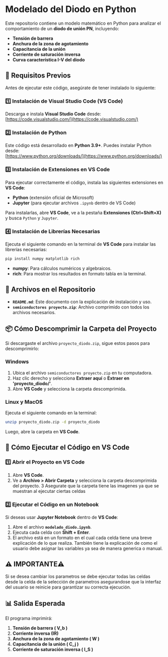 # **Modelado del Diodo en Python**

Este repositorio contiene un modelo matemático en Python para analizar el comportamiento de un **diodo de unión PN**, incluyendo:
- **Tensión de barrera**
- **Anchura de la zona de agotamiento**
- **Capacitancia de la unión**
- **Corriente de saturación inversa**
- **Curva característica I-V del diodo**

## **📌 Requisitos Previos**
Antes de ejecutar este código, asegúrate de tener instalado lo siguiente:

### **1️⃣ Instalación de Visual Studio Code (VS Code)**
Descarga e instala **Visual Studio Code** desde:  
[https://code.visualstudio.com/](https://code.visualstudio.com/)

### **2️⃣ Instalación de Python**
Este código está desarrollado en **Python 3.9+**. Puedes instalar Python desde:  
[https://www.python.org/downloads/](https://www.python.org/downloads/)

### **3️⃣ Instalación de Extensiones en VS Code**
Para ejecutar correctamente el código, instala las siguientes extensiones en **VS Code**:
- **Python** (extensión oficial de Microsoft)
- **Jupyter** (para ejecutar archivos `.ipynb` dentro de VS Code)

Para instalarlas, abre **VS Code**, ve a la pestaña **Extensiones (Ctrl+Shift+X)** y busca `Python` y `Jupyter`.

### **4️⃣ Instalación de Librerías Necesarias**
Ejecuta el siguiente comando en la terminal de **VS Code** para instalar las librerías necesarias:

```bash
pip install numpy matplotlib rich
```

- **numpy**: Para cálculos numéricos y algebraicos.
- **rich**: Para mostrar los resultados en formato tabla en la terminal.

## **📂 Archivos en el Repositorio**
- **`README.md`**: Este documento con la explicación de instalación y uso.
- **`semiconductores proyecto.zip`**: Archivo comprimido con todos los archivos necesarios.

## **📦 Cómo Descomprimir la Carpeta del Proyecto**
Si descargaste el archivo `proyecto_diodo.zip`, sigue estos pasos para descomprimirlo:

### **Windows**
1. Ubica el archivo `semiconductores proyecto.zip` en tu computadora.
2. Haz clic derecho y selecciona **Extraer aquí** o **Extraer en 'proyecto_diodo/'**.
3. Abre **VS Code** y selecciona la carpeta descomprimida.

### **Linux y MacOS**
Ejecuta el siguiente comando en la terminal:
```bash
unzip proyecto_diodo.zip -d proyecto_diodo
```
Luego, abre la carpeta en **VS Code**.

## **🚀 Cómo Ejecutar el Código en VS Code**
### **1️⃣ Abrir el Proyecto en VS Code**
1. Abre **VS Code**.
2. Ve a **Archivo > Abrir Carpeta** y selecciona la carpeta descomprimida del proyecto.
3 Asegurate que la carpeta tiene las imagenes ya que se muestran al ejecutar ciertas celdas
### **2️⃣ Ejecutar el Código en un Notebook**
Si deseas usar **Jupyter Notebook** dentro de **VS Code**:
1. Abre el archivo **`modelado_diodo.ipynb`**.
3. Ejecuta cada celda con **Shift + Enter**.
4. El archivo está en un formato en el cual cada celda tiene una breve explicación de lo que realiza. También tiene la explicación de como el usuario debe asignar las variables ya sea de manera generica o manual.
## ⚠️ IMPORTANTE⚠️
Si se desea cambiar los parametros se debe ejecutar todas las celdas desde la celda de la selección de parametros asegurandose que la interfaz del usuario se reinicie para garantizar su correcta ejecución.   

## **📊 Salida Esperada**
El programa imprimirá:
1. **Tensión de barrera \( V_b \)**
2. **Corriente inversa \(IR\)**
3. **Anchura de la zona de agotamiento \( W \)**
4. **Capacitancia de la unión \( C_j \)**
5. **Corriente de saturación inversa \( I_S \)**
